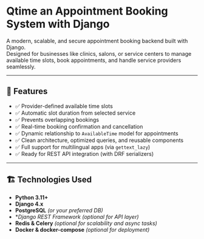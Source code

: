 

# Qtime an Appointment Booking System with Django

A modern, scalable, and secure appointment booking backend built with Django.  
Designed for businesses like clinics, salons, or service centers to manage available time slots, book appointments, and handle service providers seamlessly.

---

## 🚀 Features

- ✅ Provider-defined available time slots
- ✅ Automatic slot duration from selected service
- ✅ Prevents overlapping bookings
- ✅ Real-time booking confirmation and cancellation
- ✅ Dynamic relationship to `AvailableTime` model for appointments
- ✅ Clean architecture, optimized queries, and reusable components
- ✅ Full support for multilingual apps (via `gettext_lazy`)
- ✅ Ready for REST API integration (with DRF serializers)

---

## 🏗️ Technologies Used

- **Python 3.11+**
- **Django 4.x**
- **PostgreSQL** *(or your preferred DB)*
- **Django REST Framework (optional for API layer)*
- **Redis & Celery** *(optional for scalability and async tasks)*
- **Docker & docker-compose** *(optional for deployment)*
